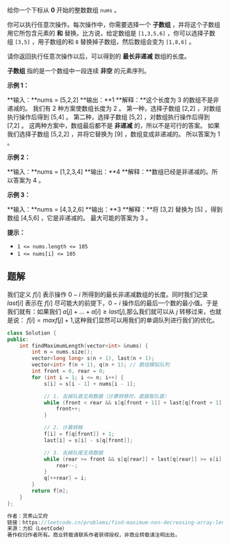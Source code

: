 给你一个下标从 **0** 开始的整数数组 `nums` 。

你可以执行任意次操作。每次操作中，你需要选择一个 **子数组** ，并将这个子数组用它所包含元素的 **和** 替换。比方说，给定数组是 `[1,3,5,6]` ，你可以选择子数组 `[3,5]` ，用子数组的和 `8` 替换掉子数组，然后数组会变为 `[1,8,6]` 。

请你返回执行任意次操作以后，可以得到的 **最长非递减** 数组的长度。

**子数组** 指的是一个数组中一段连续 **非空** 的元素序列。

**示例 1：**

**输入：**nums = [5,2,2]
**输出：**1
**解释：**这个长度为 3 的数组不是非递减的。
我们有 2 种方案使数组长度为 2 。
第一种，选择子数组 [2,2] ，对数组执行操作后得到 [5,4] 。
第二种，选择子数组 [5,2] ，对数组执行操作后得到 [7,2] 。
这两种方案中，数组最后都不是 **非递减** 的，所以不是可行的答案。
如果我们选择子数组 [5,2,2] ，并将它替换为 [9] ，数组变成非递减的。
所以答案为 1 。

**示例 2：**

**输入：**nums = [1,2,3,4]
**输出：**4
**解释：**数组已经是非递减的。所以答案为 4 。

**示例 3：**

**输入：**nums = [4,3,2,6]
**输出：**3
**解释：**将 [3,2] 替换为 [5] ，得到数组 [4,5,6] ，它是非递减的。
最大可能的答案为 3 。

**提示：**

- `1 <= nums.length <= 105`
- `1 <= nums[i] <= 105`

## 题解
我们定义 $f[i]$ 表示操作 $0-i$ 所得到的最长非递减数组的长度。同时我们记录 $last[i]$ 表示在 $f[i]$ 尽可能大的前提下，$0-i$ 操作后的最后一个数的最小值。于是我们就有：如果我们 $a[j]+\dots+a[i]\geq last[j]$,那么我们就可以从 $j$ 转移过来，也就是说：
$f[i]=maxf[j]+1$,这种我们显然可以用我们的单调队列进行我们的优化。
```cpp
class Solution {
public:
    int findMaximumLength(vector<int> &nums) {
        int n = nums.size();
        vector<long long> s(n + 1), last(n + 1);
        vector<int> f(n + 1), q(n + 1); // 数组模拟队列
        int front = 0, rear = 0;
        for (int i = 1; i <= n; i++) {
            s[i] = s[i - 1] + nums[i - 1];

            // 1. 去掉队首无用数据（计算转移时，直接取队首）
            while (front < rear && s[q[front + 1]] + last[q[front + 1]] <= s[i]) {
                front++;
            }

            // 2. 计算转移
            f[i] = f[q[front]] + 1;
            last[i] = s[i] - s[q[front]];

            // 3. 去掉队尾无用数据
            while (rear >= front && s[q[rear]] + last[q[rear]] >= s[i] + last[i]) {
                rear--;
            }
            q[++rear] = i;
        }
        return f[n];
    }
};

作者：灵茶山艾府
链接：https://leetcode.cn/problems/find-maximum-non-decreasing-array-length/
来源：力扣（LeetCode）
著作权归作者所有。商业转载请联系作者获得授权，非商业转载请注明出处。
```